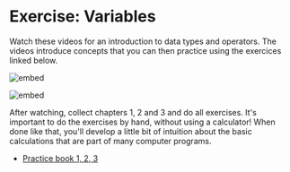 # Exercise: Variables

Watch these videos for an introduction to data types and operators. The videos introduce concepts that you can then practice using the exercices linked below.

![embed](https://www.youtube.com/embed/luDPUSmTcPc?autoplay=1&rel=0)

![embed](https://www.youtube.com/embed/f1xZf4iJDWE?autoplay=1&rel=0)

After watching, collect chapters 1, 2 and 3 and do all exercises. It's important to do the exercises by hand, without using a calculator! When done like that, you'll develop a little bit of intuition about the basic calculations that are part of many computer programs.

- [Practice book 1, 2, 3]()

